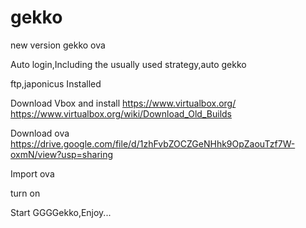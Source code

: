 # gekko

new version gekko ova 

Auto login,Including the usually used strategy,auto gekko

ftp,japonicus Installed

Download Vbox and install
https://www.virtualbox.org/
https://www.virtualbox.org/wiki/Download_Old_Builds

Download ova
https://drive.google.com/file/d/1zhFvbZOCZGeNHhk9OpZaouTzf7W-oxmN/view?usp=sharing

Import ova

turn on

Start GGGGekko,Enjoy...
